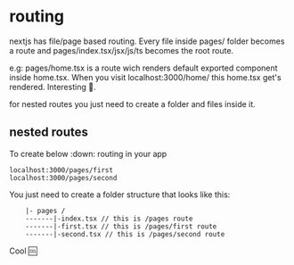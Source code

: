# routing
nextjs has file/page based routing. Every file inside pages/ folder becomes a route and pages/index.tsx/jsx/js/ts becomes the root route. 

e.g: pages/home.tsx is a route wich renders default exported component inside home.tsx. When you visit localhost:3000/home/ this home.tsx get's rendered. Interesting :thinking:.

for nested routes you just need to create a folder and files inside it.
## nested routes
To create below :down: routing in your app
```localhost:3000/pages
localhost:3000/pages/first
localhost:3000/pages/second
```

You just need to create a folder structure that looks like this:
```pages/
    |- pages /
    -------|-index.tsx // this is /pages route
    -------|-first.tsx // this is /pages/first route
    -------|-second.tsx // this is /pages/second route
```
Cool :cool:
